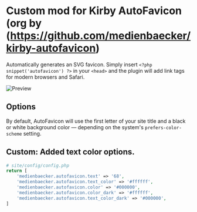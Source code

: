 # Custom mod for Kirby AutoFavicon (org by (https://github.com/medienbaecker/kirby-autofavicon)

Automatically generates an SVG favicon. Simply insert `<?php snippet('autofavicon') ?>` in your `<head>` and the plugin will add link tags for modern browsers and Safari.

![Preview](https://user-images.githubusercontent.com/7975568/90232430-f808d380-de1c-11ea-8e02-164142d19e1d.gif)

## Options

By default, AutoFavicon will use the first letter of your site title and a black or white background color — depending on the system's `prefers-color-scheme` setting.


## Custom: Added text color options.

```php
# site/config/config.php
return [
	'medienbaecker.autofavicon.text' => '68',
	'medienbaecker.autofavicon.text_color' => '#ffffff',
  	'medienbaecker.autofavicon.color' => '#000000',
  	'medienbaecker.autofavicon.color_dark' => '#ffffff',
  	'medienbaecker.autofavicon.text_color_dark' => '#000000',
]
```
